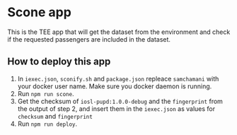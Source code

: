 # Scone app

This is the TEE app that will get the dataset from the environment and check if the requested passengers are included in the dataset.

## How to deploy this app

1. In `iexec.json`, `sconify.sh` and `package.json` repleace `samchamani` with your docker user name. Make sure you docker daemon is running.
2. Run `npm run scone`.
3. Get the checksum of `iosl-pupd:1.0.0-debug` and the `fingerprint` from the output of step 2, and insert them in the `iexec.json` as values for `checksum` and `fingerprint`
4. Run `npm run deploy`.
